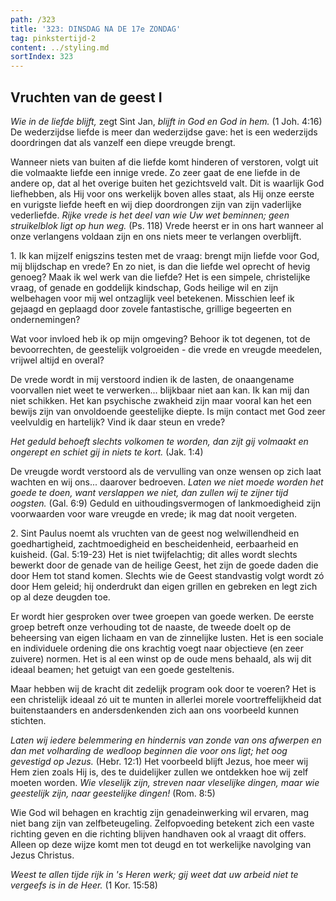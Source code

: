 ```yaml
---
path: /323
title: '323: DINSDAG NA DE 17e ZONDAG'
tag: pinkstertijd-2
content: ../styling.md
sortIndex: 323
---
```


## Vruchten van de geest I

_Wie in de liefde blijft,_ zegt Sint Jan, _blijft in God en God in hem._ (1 Joh. 4:16) De wederzijdse liefde is meer dan wederzijdse gave: het is een wederzijds doordringen dat als vanzelf een diepe vreugde brengt.

Wanneer niets van buiten af die liefde komt hinderen of verstoren, volgt uit die volmaakte liefde een innige vrede. Zo zeer gaat de ene liefde in de andere op, dat al het overige buiten het gezichtsveld valt. Dit is waarlijk God liefhebben, als Hij voor ons werkelijk boven alles staat, als Hij onze eerste en vurigste liefde heeft en wij diep doordrongen zijn van zijn vaderlijke vederliefde. _Rijke vrede is het deel van wie Uw wet beminnen; geen struikelblok ligt op hun weg._ (Ps. 118) Vrede heerst er in ons hart wanneer al onze verlangens voldaan zijn en ons niets meer te verlangen overblijft.

1\. Ik kan mijzelf enigszins testen met de vraag: brengt mijn liefde voor God, mij blijdschap en vrede? En zo niet, is dan die liefde wel oprecht of hevig genoeg? Maak ik wel werk van die liefde? Het is een simpele, christelijke vraag, of genade en goddelijk kindschap, Gods heilige wil en zijn welbehagen voor mij wel ontzaglijk veel betekenen. Misschien leef ik gejaagd en geplaagd door zovele fantastische, grillige begeerten en ondernemingen?

Wat voor invloed heb ik op mijn omgeving? Behoor ik tot degenen, tot de bevoorrechten, de geestelijk volgroeiden - die vrede en vreugde meedelen, vrijwel altijd en overal?

De vrede wordt in mij verstoord indien ik de lasten, de onaangename voorvallen niet weet te verwerken... blijkbaar niet aan kan. Ik kan mij dan niet schikken. Het kan psychische zwakheid zijn maar vooral kan het een bewijs zijn van onvoldoende geestelijke diepte. Is mijn contact met God zeer veelvuldig en hartelijk? Vind ik daar steun en vrede?

_Het geduld behoeft slechts volkomen te worden, dan zijt gij volmaakt en ongerept en schiet gij in niets te kort._ (Jak. 1:4)

De vreugde wordt verstoord als de vervulling van onze wensen op zich laat wachten en wij ons... daarover bedroeven. _Laten we niet moede worden het goede te doen, want verslappen we niet, dan zullen wij te zijner tijd oogsten._ (Gal. 6:9) Geduld en uithoudingsvermogen of lankmoedigheid zijn voorwaarden voor ware vreugde en vrede; ik mag dat nooit vergeten.

2\. Sint Paulus noemt als vruchten van de geest nog welwillendheid en goedhartigheid, zachtmoedigheid en bescheidenheid, eerbaarheid en kuisheid. (Gal. 5:19-23) Het is niet twijfelachtig; dit alles wordt slechts bewerkt door de genade van de heilige Geest, het zijn de goede daden die door Hem tot stand komen. Slechts wie de Geest standvastig volgt wordt zó door Hem geleid; hij onderdrukt dan eigen grillen en gebreken en legt zich op al deze deugden toe.

Er wordt hier gesproken over twee groepen van goede werken. De eerste groep betreft onze verhouding tot de naaste, de tweede doelt op de beheersing van eigen lichaam en van de zinnelijke lusten. Het is een sociale en individuele ordening die ons krachtig voegt naar objectieve (en zeer zuivere) normen. Het is al een winst op de oude mens behaald, als wij dit ideaal beamen; het getuigt van een goede gesteltenis.

Maar hebben wij de kracht dit zedelijk program ook door te voeren? Het is een christelijk ideaal zó uit te munten in allerlei morele voortreffelijkheid dat buitenstaanders en andersdenkenden zich aan ons voorbeeld kunnen stichten.

_Laten wij iedere belemmering en hindernis van zonde van ons afwerpen en dan met volharding de wedloop beginnen die voor ons ligt; het oog gevestigd op Jezus._ (Hebr. 12:1) Het voorbeeld blijft Jezus, hoe meer wij Hem zien zoals Hij is, des te duidelijker zullen we ontdekken hoe wij zelf moeten worden. _Wie vleselijk zijn, streven naar vleselijke dingen, maar wie geestelijk zijn, naar geestelijke dingen!_ (Rom. 8:5)

Wie God wil behagen en krachtig zijn genadeinwerking wil ervaren, mag niet bang zijn van zelfbeteugeling. Zelfopvoeding betekent zich een vaste richting geven en die richting blijven handhaven ook al vraagt dit offers. Alleen op deze wijze komt men tot deugd en tot werkelijke navolging van Jezus Christus.

_Weest te allen tijde rijk in 's Heren werk; gij weet dat uw arbeid niet te vergeefs is in de Heer._ (1 Kor. 15:58)
